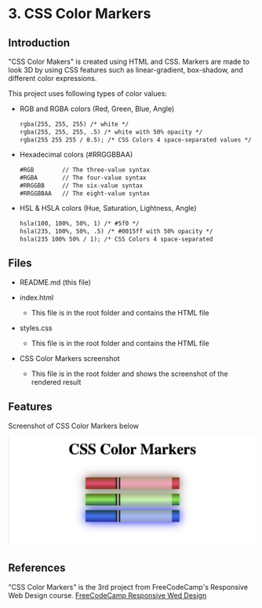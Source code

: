 # 3. CSS Color Markers



## Introduction

"CSS Color Makers" is created using HTML and CSS. Markers are made to look 3D by using CSS features such as linear-gradient, box-shadow, and different color expressions.

This project uses following types of color values:

- RGB and RGBA colors (Red, Green, Blue, Angle)

  ```
  rgba(255, 255, 255) /* white */
  rgba(255, 255, 255, .5) /* white with 50% opacity */
  rgba(255 255 255 / 0.5); /* CSS Colors 4 space-separated values */
  ```

- Hexadecimal colors (#RRGGBBAA)

  ```
  #RGB        // The three-value syntax
  #RGBA       // The four-value syntax
  #RRGGBB     // The six-value syntax
  #RRGGBBAA   // The eight-value syntax
  ```

- HSL & HSLA colors (Hue, Saturation, Lightness, Angle)

  ```
  hsla(100, 100%, 50%, 1) /* #5f0 */
  hsla(235, 100%, 50%, .5) /* #0015ff with 50% opacity */
  hsla(235 100% 50% / 1); /* CSS Colors 4 space-separated 
  ```

## Files

- README.md (this file)

- index.html
  - This file is in the root folder and contains the HTML file

- styles.css
  - This file is in the root folder and contains the HTML file

- CSS Color Markers screenshot
  - This file is in the root folder and shows the screenshot of the rendered result 



## Features

Screenshot of CSS Color Markers below

![CSSMarkers-screenshot](https://github.com/cheesehero112/CSS_Markers/raw/main/ColorMarker-screenshot.png)



## References

"CSS Color Markers" is the 3rd project from FreeCodeCamp's Responsive Web Design course.  [FreeCodeCamp Responsive Wed Design](https://www.freecodecamp.org/learn/2022/responsive-web-design/)